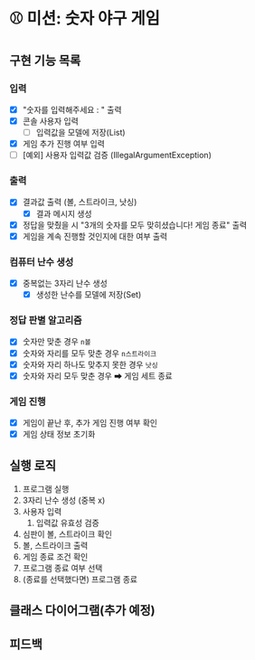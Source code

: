 # ⚾ 미션: 숫자 야구 게임

## 구현 기능 목록 

### 입력
- [x] "숫자를 입력해주세요 : " 출력
- [x] 콘솔 사용자 입력
  - [ ] 입력값을 모델에 저장(List)
- [x] 게임 추가 진행 여부 입력
- [ ] [예외] 사용자 입력값 검증 (IllegalArgumentException)

### 출력
- [x] 결과값 출력 (볼, 스트라이크, 낫싱)
  - [x] 결과 메시지 생성 
- [x] 정답을 맞췄을 시 "3개의 숫자를 모두 맞히셨습니다! 게임 종료" 출력
- [x] 게임을 계속 진행할 것인지에 대한 여부 출력

### 컴퓨터 난수 생성 
- [x] 중복없는 3자리 난수 생성
  - [x] 생성한 난수를 모델에 저장(Set)

### 정답 판별 알고리즘
- [x] 숫자만 맞춘 경우 `n볼`
- [x] 숫자와 자리를 모두 맞춘 경우 `n스트라이크`
- [x] 숫자와 자리 하나도 맞추지 못한 경우 `낫싱`
- [x] 숫자와 자리 모두 맞춘 경우 ➡ 게임 세트 종료

### 게임 진행
- [x] 게임이 끝난 후, 추가 게임 진행 여부 확인  
- [x] 게임 상태 정보 초기화 

## 실행 로직

1. 프로그램 실행
2. 3자리 난수 생성 (중복 x)
3. 사용자 입력
   1. 입력값 유효성 검증
4. 심판이 볼, 스트라이크 확인
5. 볼, 스트라이크 출력
6. 게임 종료 조건 확인
7. 프로그램 종료 여부 선택
8. (종료를 선택했다면) 프로그램 종료

## 클래스 다이어그램(추가 예정)

## 피드백 